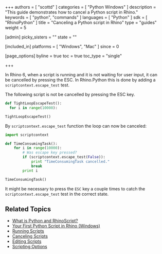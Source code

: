 +++
authors = [ "scottd" ]
categories = [ "Python Windows" ]
description = "This guide demonstrates how to cancel a Python script in Rhino."
keywords = [ "python", "commands" ]
languages = [ "Python" ]
sdk = [ "RhinoPython" ]
title = "Canceling a Python script in Rhino"
type = "guides"
weight = 5

[admin]
picky_sisters = ""
state = ""

[included_in]
platforms = [ "Windows", "Mac" ]
since = 0

[page_options]
byline = true
toc = true
toc_type = "single"

+++

In Rhino 6, when a script is running and it is not waiting for user input, it can be cancelled by pressing the ESC.  In Rhino.Python this is done by adding a `scriptcontext.escape_test` test.

The following script is not be cancelled by pressing the ESC key.

```python
def TightLoopEscapeTest():
  for i in range(10000):

TightLoopEscapeTest()
```
By `scriptcontext.escape_test` function the loop can now be canceled:

```python
import scriptcontext

def TimeConsumingTask():    
    for i in range(10000):
        # Was escape key pressed?
        if (scriptcontext.escape_test(False)):
            print "TimeConsumingTask cancelled."
            break
        print i

TimeConsumingTask()
```

It might be necessary to press the `ESC` key a couple times to catch the `scriptcontext.escape_test` test in the correct state.

## Related Topics

- [What is Python and RhinoScript?](/guides/rhinopython/what-are-python-rhinoscript)
- [Your First Python Script in Rhino (Windows)](/guides/rhinopython/your-first-python-script-in-rhino-windows)
- [Running Scripts](/guides/rhinopython/python-running-scripts)
- [Canceling Scripts](/guides/rhinopython/python-canceling-scripts)
- [Editing Scripts](/guides/rhinopython/python-editing-scripts)
- [Scripting Options](/guides/rhinopython/python-scripting-options)
